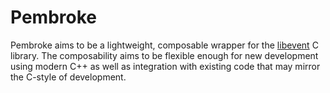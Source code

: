# Pembroke

Pembroke aims to be a lightweight, composable wrapper for the [libevent][libevent_homepage] C library. The
composability aims to be flexible enough for new development using modern C++ as well as integration with
existing code that may mirror the C-style of development.

  [libevent_homepage]: https://libevent.org/

